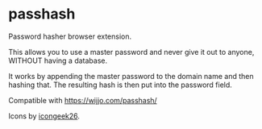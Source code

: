 # passhash

Password hasher browser extension.

This allows you to use a master password and never give it out to anyone, WITHOUT having a database.

It works by appending the master password to the domain name and then hashing that. The resulting hash is then put into the password field.

Compatible with https://wijjo.com/passhash/

Icons by [icongeek26](https://www.flaticon.com/authors/icongeek26).

